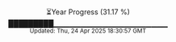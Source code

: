 <p align="center">
⏳Year Progress (31.17 %) <br>
█████████▁▁▁▁▁▁▁▁▁▁▁▁▁▁▁▁▁▁▁▁▁ <br>
<sub>Updated: Thu, 24 Apr 2025 18:30:57 GMT</sub>
</p>

